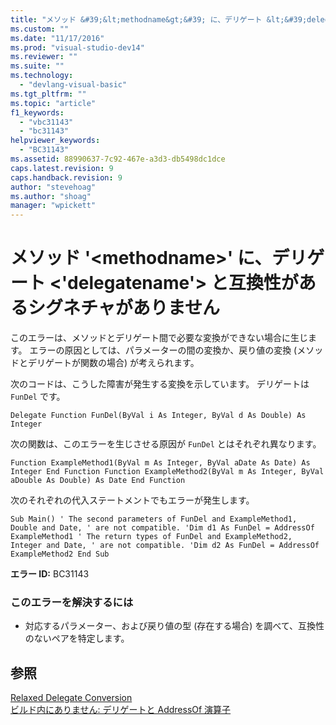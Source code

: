 ```yaml
---
title: "メソッド &#39;&lt;methodname&gt;&#39; に、デリゲート &lt;&#39;delegatename&#39;&gt; と互換性があるシグネチャがありません | Microsoft Docs"
ms.custom: ""
ms.date: "11/17/2016"
ms.prod: "visual-studio-dev14"
ms.reviewer: ""
ms.suite: ""
ms.technology: 
  - "devlang-visual-basic"
ms.tgt_pltfrm: ""
ms.topic: "article"
f1_keywords: 
  - "vbc31143"
  - "bc31143"
helpviewer_keywords: 
  - "BC31143"
ms.assetid: 88990637-7c92-467e-a3d3-db5498dc1dce
caps.latest.revision: 9
caps.handback.revision: 9
author: "stevehoag"
ms.author: "shoag"
manager: "wpickett"
---
```

# メソッド &#39;&lt;methodname&gt;&#39; に、デリゲート &lt;&#39;delegatename&#39;&gt; と互換性があるシグネチャがありません
このエラーは、メソッドとデリゲート間で必要な変換ができない場合に生じます。 エラーの原因としては、パラメーターの間の変換か、戻り値の変換 \(メソッドとデリゲートが関数の場合\) が考えられます。  
  
 次のコードは、こうした障害が発生する変換を示しています。 デリゲートは `FunDel` です。  
  
```vb#  
Delegate Function FunDel(ByVal i As Integer, ByVal d As Double) As Integer  
```  
  
 次の関数は、このエラーを生じさせる原因が `FunDel` とはそれぞれ異なります。  
  
```vb#  
Function ExampleMethod1(ByVal m As Integer, ByVal aDate As Date) As Integer End Function Function ExampleMethod2(ByVal m As Integer, ByVal aDouble As Double) As Date End Function  
```  
  
 次のそれぞれの代入ステートメントでもエラーが発生します。  
  
```vb#  
Sub Main() ' The second parameters of FunDel and ExampleMethod1, Double and Date, ' are not compatible. 'Dim d1 As FunDel = AddressOf ExampleMethod1 ' The return types of FunDel and ExampleMethod2, Integer and Date, ' are not compatible. 'Dim d2 As FunDel = AddressOf ExampleMethod2 End Sub  
```  
  
 **エラー ID:** BC31143  
  
### このエラーを解決するには  
  
-   対応するパラメーター、および戻り値の型 \(存在する場合\) を調べて、互換性のないペアを特定します。  
  
## 参照  
 [Relaxed Delegate Conversion](/dotnet/visual-basic/programming-guide/language-features/delegates/relaxed-delegate-conversion)   
 [ビルド内にありません: デリゲートと AddressOf 演算子](http://msdn.microsoft.com/ja-jp/7b2ed932-8598-4355-b2f7-5cedb23ee86f)